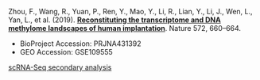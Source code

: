 Zhou, F., Wang, R., Yuan, P., Ren, Y., Mao, Y., Li, R., Lian, Y., Li, J., Wen, L., Yan, L., et al. (2019). **[Reconstituting the transcriptome and DNA methylome landscapes of human implantation](https://www.nature.com/articles/s41586-019-1500-0)**. Nature 572, 660–664.

- BioProject Accession: PRJNA431392
- GEO Accession: GSE109555

[scRNA-Seq secondary analysis](https://jlduan.github.io/Replica/s41586-019-1500-0/notebooks/analyze.html)
